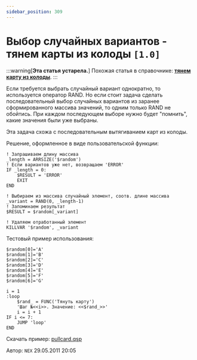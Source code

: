```yaml
---
sidebar_position: 309
---
```


# Выбор случайных вариантов - тянем карты из колоды `[1.0]`
<!-- [:informarch_randomizer] -->

:::warning[**Эта статья устарела.**]
Похожая статья в справочнике: **[тянем карту из колоды](../../howdo/contents/concrete_tasks/choose_random_card.md)**.
:::

Если требуется выбрать случайный вариант однократно, то используется оператор RAND. Но если стоит задача сделать последовательный выбор случайных вариантов из заранее сформированного массива значений, то одним только RAND не обойтись. При каждом последующем выборе нужно будет "помнить", какие значения были уже выбраны.

Эта задача схожа с последовательным вытягиванием карт из колоды.

Решение, оформленное в виде пользовательской функции:

```qsp
! Запрашиваем длину массива
_length = ARRSIZE('$random')
! Если вариантов уже нет, возвращаем 'ERROR'
IF _length = 0:
    $RESULT = 'ERROR'
    EXIT
END

! Выбираем из массива случайный элемент, соотв. длине массива
_variant = RAND(0, _length-1)
! Запоминаем результат
$RESULT = $random[_variant]

! Удаляем отработанный элемент
KILLVAR '$random', _variant
```

Тестовый пример использования:

```qsp
$random[0]='A'
$random[1]='B'
$random[2]='C'
$random[3]='D'
$random[4]='E'
$random[5]='F'
$random[6]='G'

i = 1
:loop
    $rand_ = FUNC('Тянуть карту')
    'Шаг №<<i>>. Значение: <<$rand_>>'
    i = i + 1
IF i <= 7:
    JUMP 'loop'
END
```

Скачать пример: [pullcard.qsp](https://qsp.org/attachments/pullcard.qsp)

Автор: `NEX`
29.05.2011 20:05
